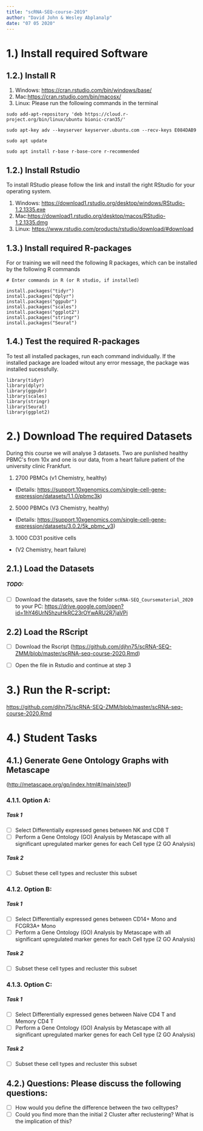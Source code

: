 ```yaml
---
title: "scRNA-SEQ-course-2019"
author: "David John & Wesley Abplanalp"
date: "07 05 2020"
---
```



# 1.) Install required Software
## 1.2.) Install R

1. Windows: <https://cran.rstudio.com/bin/windows/base/>
2. Mac:<https://cran.rstudio.com/bin/macosx/>
3. Linux: Please run the following commands in the terminal
```{shell}
sudo add-apt-repository 'deb https://cloud.r-project.org/bin/linux/ubuntu bionic-cran35/'

sudo apt-key adv --keyserver keyserver.ubuntu.com --recv-keys E084DAB9

sudo apt update

sudo apt install r-base r-base-core r-recommended
```

## 1.2.) Install Rstudio

To install RStudio please follow the link and install the right RStudio for your operating system.

1. Windows: <https://download1.rstudio.org/desktop/windows/RStudio-1.2.1335.exe>
2. Mac:<https://download1.rstudio.org/desktop/macos/RStudio-1.2.1335.dmg>
3. Linux: <https://www.rstudio.com/products/rstudio/download/#download>

## 1.3.) Install required R-packages

For or training we will need the following R packages, which can be installed by the following R commands
```{r}
# Enter commands in R (or R studio, if installed)

install.packages("tidyr")
install.packages("dplyr")
install.packages("ggpubr")
install.packages("scales")
install.packages("ggplot2")
install.packages("stringr")
install.packages("Seurat")

```


## 1.4.) Test the required R-packages

To test all installed packages, run each command individually. 
If the installed package are loaded witout any error message, the package was installed sucessfully. 
```{r}
library(tidyr)
library(dplyr)
library(ggpubr)
library(scales)
library(stringr)
library(Seurat)
library(ggplot2)
```

# 2.) Download The required Datasets

During this course we will analyse 3 datasets. Two are punlished healthy PBMC's from 10x and one is our data, from a heart failure patient of the university clinic Frankfurt.
1. 2700 PBMCs (v1 Chemistry, healthy) 
* (Details: <https://support.10xgenomics.com/single-cell-gene-expression/datasets/1.1.0/pbmc3k>)
2. 5000 PBMCs (V3 Chemistry, healthy) 
* (Details: <https://support.10xgenomics.com/single-cell-gene-expression/datasets/3.0.2/5k_pbmc_v3>)
3. 1000 CD31 positive cells 
* (V2 Chemistry, heart failure)


## 2.1.) Load the Datasets
##### TODO:
- [ ] Download the datasets, save the folder `scRNA-SEQ_Coursematerial_2020` to your PC:
<https://drive.google.com/open?id=1hY46UrN5hzuHkRC23rOYwARU2R7jaVPi>


## 2.2) Load the RScript
- [ ] Download the Rscript (<https://github.com/djhn75/scRNA-SEQ-ZMM/blob/master/scRNA-seq-course-2020.Rmd>) 
- [ ] Open the file in Rstudio and continue at step 3



# 3.) Run the R-script: 
  <https://github.com/djhn75/scRNA-SEQ-ZMM/blob/master/scRNA-seq-course-2020.Rmd>


# 4.) Student Tasks
## 4.1.) Generate Gene Ontology Graphs with Metascape 
(<http://metascape.org/gp/index.html#/main/step1>)
### 4.1.1. Option A: 
##### Task 1
- [ ] Select Differentially expressed genes between NK and CD8 T
- [ ] Perform a Gene Ontology (GO) Analysis by Metascape with all significant upregulated marker genes for each Cell type (2 GO Analysis)
  
##### Task 2
- [ ] Subset these cell types and recluster this subset


### 4.1.2. Option B:
##### Task 1

- [ ] Select Differentially expressed genes between CD14+ Mono and FCGR3A+ Mono
- [ ] Perform a Gene Ontology (GO) Analysis by Metascape with all significant upregulated marker genes for each Cell type (2 GO Analysis)

##### Task 2
- [ ] Subset these cell types and recluster this subset
  
  
### 4.1.3. Option C:
##### Task 1

- [ ] Select Differentially expressed genes between Naive CD4 T and Memory CD4 T
- [ ] Perform a Gene Ontology (GO) Analysis by Metascape with all significant upregulated marker genes for each Cell type (2 GO Analysis)

##### Task 2
- [ ] Subset these cell types and recluster this subset
  
  
## 4.2.) Questions: Please discuss the following questions:

- [ ] How would you define the difference between the two celltypes?
- [ ] Could you find more than the initial 2 Cluster after reclustering? What is the implication of this? 
